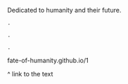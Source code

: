 Dedicated to humanity and their future.

    .
    
    .
    
    .
    
fate-of-humanity.github.io/1

^ link to the text
